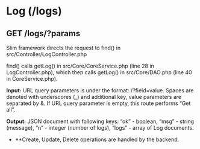 # Log (/logs)

## **GET /logs/?params**

Slim framework directs the request to find() in src/Controller/LogController.php

find() calls getLog() in src/Core/CoreService.php (line 28 in LogController.php), which then calls getLog() in src/Core/DAO.php (line 40 in CoreService.php).

**Input:** URL query parameters is under the format: /?field=value. Spaces are denoted with underscores (_) and additional key, value parameters are separated by &. If URL query parameter is empty, this route performs “Get all”.

**Output:** JSON document with following keys: “ok” - boolean, “msg” - string (message), “n” - integer (number of logs), “logs” - array of Log documents.

* **Create, Update, Delete operations are handled by the backend.